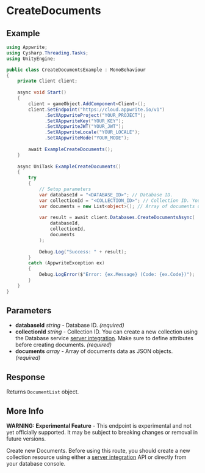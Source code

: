 # CreateDocuments

## Example

```csharp
using Appwrite;
using Cysharp.Threading.Tasks;
using UnityEngine;

public class CreateDocumentsExample : MonoBehaviour
{
    private Client client;
    
    async void Start()
    {
        client = gameObject.AddComponent<Client>();
        client.SetEndpoint("https://cloud.appwrite.io/v1")
              .SetXAppwriteProject("YOUR_PROJECT");
              .SetXAppwriteKey("YOUR_KEY");
              .SetXAppwriteJWT("YOUR_JWT");
              .SetXAppwriteLocale("YOUR_LOCALE");
              .SetXAppwriteMode("YOUR_MODE");
        
        await ExampleCreateDocuments();
    }
    
    async UniTask ExampleCreateDocuments()
    {
        try
        {
            // Setup parameters
            var databaseId = "<DATABASE_ID>"; // Database ID.
            var collectionId = "<COLLECTION_ID>"; // Collection ID. You can create a new collection using the Database service [server integration](https://appwrite.io/docs/server/databases#databasesCreateCollection). Make sure to define attributes before creating documents.
            var documents = new List<object>(); // Array of documents data as JSON objects.
            
            var result = await client.Databases.CreateDocumentsAsync(
                databaseId,
                collectionId,
                documents
            );
            
            Debug.Log("Success: " + result);
        }
        catch (AppwriteException ex)
        {
            Debug.LogError($"Error: {ex.Message} (Code: {ex.Code})");
        }
    }
}
```

## Parameters

- **databaseId** *string* - Database ID. *(required)*
- **collectionId** *string* - Collection ID. You can create a new collection using the Database service [server integration](https://appwrite.io/docs/server/databases#databasesCreateCollection). Make sure to define attributes before creating documents. *(required)*
- **documents** *array* - Array of documents data as JSON objects. *(required)*

## Response

Returns `DocumentList` object.
## More Info

**WARNING: Experimental Feature** - This endpoint is experimental and not yet officially supported. It may be subject to breaking changes or removal in future versions.

Create new Documents. Before using this route, you should create a new collection resource using either a [server integration](https://appwrite.io/docs/server/databases#databasesCreateCollection) API or directly from your database console.
